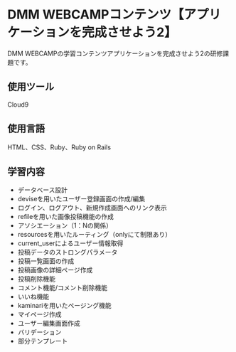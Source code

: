 # DMM WEBCAMPコンテンツ【アプリケーションを完成させよう2】
DMM WEBCAMPの学習コンテンツアプリケーションを完成させよう2の研修課題です。
## 使用ツール
Cloud9
## 使用言語
HTML、CSS、Ruby、Ruby on Rails
## 学習内容
- データベース設計
- deviseを用いたユーザー登録画面の作成/編集
- ログイン、ログアウト、新規作成画面へのリンク表示
- refileを用いた画像投稿機能の作成
- アソシエーション（1：Nの関係）
- resourcesを用いたルーティング（onlyにて制限あり）
- current_userによるユーザー情報取得
- 投稿データのストロングパラメータ
- 投稿一覧画面の作成
- 投稿画像の詳細ページ作成
- 投稿削除機能
- コメント機能/コメント削除機能
- いいね機能
- kaminariを用いたページング機能
- マイページ作成
- ユーザー編集画面作成
- バリデーション
- 部分テンプレート